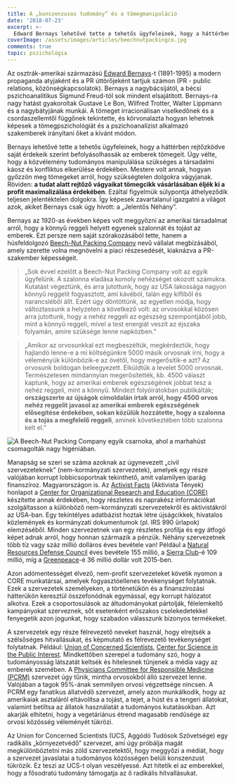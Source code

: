 ```yaml
---
title: A „konszenzusos tudomány” és a tömegmanipuláció
date: '2018-07-23'
excerpt: >-
  Edward Bernays lehetővé tette a tehetős ügyfeleinek, hogy a háttérben rejtőzködve saját érdekeik szerint befolyásolhassák az emberek tömegeit. Úgy vélte, hogy a közvélemény tudományos manipulálása szükséges a társadalmi káosz és konfliktus elkerülése érdekében. Mestere volt annak, hogyan győzzön meg tömegeket arról, hogy szükségtelen dolgokra vágyjanak. Röviden: a tudat alatt rejtőző vágyaikat tömegcikk vásárlásában éljék ki a profit maximalizálása érdekében
coverImage: /assets/images/articles/beechnutpackingco.jpg
comments: true
topic: pszichológia
---
```


Az osztrák-amerikai származású [Edward Bernays](https://en.wikipedia.org/wiki/Edward_Bernays)-t (1891-1995) a modern propaganda atyjaként és a PR úttörőjeként tartjuk számon (PR - public relations, közönségkapcsolatok). Bernays a nagybácsijától, a bécsi pszichoanalitikus Sigmund Freud-tól sok mindent elsajátított. Bernays-ra nagy hatást gyakoroltak Gustave Le Bon, Wilfred Trotter, Walter Lippmann és a nagybátyjának munkái. A tömeget irracionálisan viselkedőnek és a csordaszellemtől függőnek tekintette, és körvonalazta hogyan lehetnek képesek a tömegpszichológiát és a pszichoanalízist alkalmazó szakemberek irányítani őket a kívánt módon.

Bernays lehetővé tette a tehetős ügyfeleinek, hogy a háttérben rejtőzködve saját érdekeik szerint befolyásolhassák az emberek tömegeit. Úgy vélte, hogy a közvélemény tudományos manipulálása szükséges a társadalmi káosz és konfliktus elkerülése érdekében. Mestere volt annak, hogyan győzzön meg tömegeket arról, hogy szükségtelen dolgokra vágyjanak. Röviden: **a tudat alatt rejtőző vágyaikat tömegcikk vásárlásában éljék ki a profit maximalizálása érdekében**. Ezáltal figyelmük súlypontja áthelyeződik teljesen jelentéktelen dolgokra. Így képesek zavartalanul igazgatni a világot azok, akiket Bernays csak úgy hívott: a „Jelentős Néhány”.

Bernays az 1920-as években képes volt meggyőzni az amerikai társadalmat arról, hogy a könnyű reggeli helyett egyenek szalonnát és tojást az emberek. Ezt persze nem saját szórakozásából tette, hanem a húsfeldolgozó [Beech-Nut Packing Company](http://genealogytrails.com/ny/montgomery/beechnutpackingcomp.html) nevű vállalat megbízásából, amely szerette volna megnövelni a piaci részesedését, kiaknázva a PR-szakember képességeit.

>„Sok évvel ezelőtt a Beech-Nut Packing Company volt az egyik ügyfelünk. A szalonna eladása komoly nehézséget okozott számukra. Kutatást végeztünk, és arra jutottunk, hogy az USA lakossága nagyon könnyű reggelit fogyasztott, ami kávéból, talán egy kifliből és narancsléből állt. Ezért úgy döntöttünk, az egyetlen módja, hogy változtassunk a helyzeten a következő volt: az orvosokkal közösen arra jutottunk, hogy a nehéz reggeli az egészség szempontjából jobb, mint a könnyű reggeli, mivel a test energiát veszít az éjszaka folyamán, amire szüksége lenne napközben.”

>„Amikor az orvosunkkal ezt megbeszéltük, megkérdeztük, hogy hajlandó lenne-e a mi költségünkre 5000 másik orvosnak írni, hogy a véleményük különbözik-e az övétől, hogy megerősítik-e azt? Az orvosunk boldogan beleegyezett. Elküldtük a levelet 5000 orvosnak. Természetesen mindannyian megerősítették, kb. 4500 választ kaptunk, hogy az amerikai emberek egészségének jobbat tesz a nehéz reggeli, mint a könnyű. Mindezt folyóiratokban publikálták; **országszerte az újságok címoldalán írtak arról, hogy 4500 orvos nehéz reggelit javasol az amerikai emberek egészségének elősegítése érdekében, sokan közülük hozzátette, hogy a szalonna és a tojás a megfelelő reggeli**, aminek következtében több szalonna kelt el.”


![A Beech-Nut Packing Company egyik csarnoka, ahol a marhahúst csomagolták nagy higéniában.](/assets/images/beechnutpackingco.jpg)

Manapság se szeri se száma azoknak az úgynevezett „civil szervezeteknek” (nem-kormányzati szervezetek), amelyek egy része valójában korrupt lobbicsoportnak tekinthető, amit valamilyen iparág finanszíroz. Magyarországon is. Az [Activist Facts](https://www.activistfacts.com/) (Aktivista Tények) honlapot a [Center for Organizational Research and Education (CORE)](https://coreprojects.com/) készítette annak érdekében, hogy részletes és naprakész információkat szolgáltasson a különböző nem-kormányzati szervezetekről és aktivistákról az USA-ban. Egy tekintélyes adatbázist hoztak létre újságcikkek, hivatalos közlemények és kormányzati dokumentumok (pl. IRS 990 űrlapok) elemzéséből. Minden szervezetnek van egy részletes profilja és egy átfogó képet adnak arról, hogy honnan származik a pénzük. Néhány szervezetnek több tíz vagy száz millió dolláros éves bevétele van! Például a [Natural Resources Defense Council](https://www.activistfacts.com/organizations/19-natural-resources-defense-council/) éves bevétele 155 millió, a [Sierra Club](https://www.activistfacts.com/organizations/194-sierra-club/)-é 109 millió, míg a [Greenpeace](https://www.activistfacts.com/organizations/131-greenpeace/)-é 36 millió dollár volt 2015-ben.

Azon adómentességet élvező, nem-profit szervezeteket követik nyomon a CORE munkatársai, amelyek fogyasztóellenes tevékenységet folytatnak. Ezek a szervezetek személyeken, a történetükön és a finanszírozási hátterükön keresztül összefonódnak egymással, egy korrupt hálózatot alkotva. Ezek a csoportosulások az áltudományokat pártolják, félelemkeltő kampányokat szerveznek, sőt esetenként erőszakos cselekedetekkel fenyegetik azon jogunkat, hogy szabadon válasszunk bizonyos termékeket.

A szervezetek egy része félrevezető neveket használ, hogy elrejtsék a szélsőséges hitvallásukat, és képmutató és félrevezető tevékenységet folytatnak. Például: [Union of Concerned Scientists](https://www.activistfacts.com/organizations/145-union-of-concerned-scientists/), [Center for Science in the Public Interest](https://www.activistfacts.com/organizations/13-center-for-science-in-the-public-interest/). Mindkettőben szerepel a tudomány szó, hogy a tudományosság látszatát keltsék és hitelesnek tűnjenek a média vagy az emberek szemében. A [Physicians Committee for Responsible Medicine (PCRM)](https://www.activistfacts.com/organizations/23-physicians-committee-for-responsible-medicine/) szervezet úgy tűnik, mintha orvosokból álló szervezet lenne. Valójában a tagok 95%-ának semmilyen orvosi végzettsége nincsen. A PCRM egy fanatikus állatvédő szervezet, amely azon munkálkodik, hogy az amerikaiak asztaláról eltávolítsa a tojást, a tejet, a húst és a tengeri állatokat, valamint betiltsa az állatok használatát a tudományos kutatásokban. Azt akarják elhitetni, hogy a vegetáriánus étrend magasabb rendűsége az orvosi közösség véleményét tükrözi.

Az Union for Concerned Scientists (UCS, Aggódó Tudósok Szövetsége) egy radikális „környezetvédő” szervezet, ami úgy próbálja magát megkülönböztetni más zöld szervezetektől, hogy meggyőzi a médiát, hogy a szervezet javaslatai a tudományos közösségen belüli konszenzust tükrözik. Ez teszi az UCS-t olyan veszélyessé. Azt hitetik el az emberekkel, hogy a fősodratú tudomány támogatja az ő radikális hitvallásukat.
